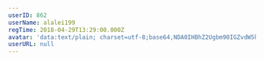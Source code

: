 ```yaml
---
userID: 862
userName: alalei199
regTime: 2018-04-29T13:29:00.000Z
avatar: 'data:text/plain; charset=utf-8;base64,NDA0IHBhZ2Ugbm90IGZvdW5kCg=='
userURL: null
---
```



